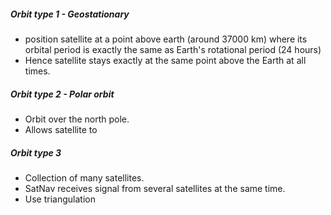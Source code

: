 ##### Orbit type 1 - Geostationary
- position satellite at a point above earth (around 37000 km) where its orbital period is exactly the same as Earth's rotational period (24 hours)
- Hence satellite stays exactly at the same point above the Earth at all times.

##### Orbit type 2 - Polar orbit
- Orbit over the north pole. 
- Allows satellite to 

##### Orbit type 3 
- Collection of many satellites.
- SatNav receives signal from several satellites at the same time. 
- Use triangulation